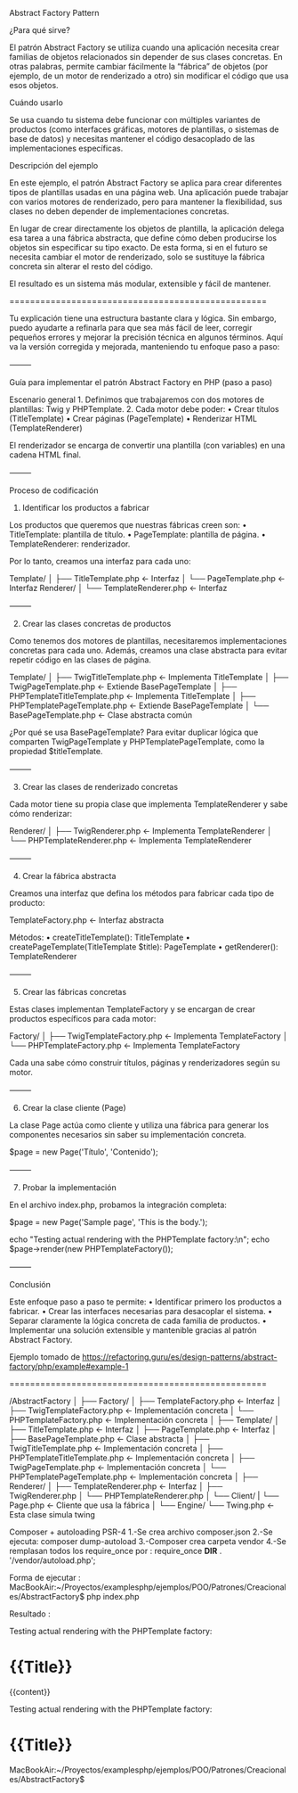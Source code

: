Abstract Factory Pattern

¿Para qué sirve?

El patrón Abstract Factory se utiliza cuando una aplicación necesita crear familias de objetos relacionados sin depender de sus clases concretas.
En otras palabras, permite cambiar fácilmente la “fábrica” de objetos (por ejemplo, de un motor de renderizado a otro) sin modificar el código que usa esos objetos.

Cuándo usarlo

Se usa cuando tu sistema debe funcionar con múltiples variantes de productos (como interfaces gráficas, motores de plantillas, o sistemas de base de datos) y necesitas mantener el código desacoplado de las implementaciones específicas.

Descripción del ejemplo

En este ejemplo, el patrón Abstract Factory se aplica para crear diferentes tipos de plantillas usadas en una página web.
Una aplicación puede trabajar con varios motores de renderizado, pero para mantener la flexibilidad, sus clases no deben depender de implementaciones concretas.

En lugar de crear directamente los objetos de plantilla, la aplicación delega esa tarea a una fábrica abstracta, que define cómo deben producirse los objetos sin especificar su tipo exacto.
De esta forma, si en el futuro se necesita cambiar el motor de renderizado, solo se sustituye la fábrica concreta sin alterar el resto del código.

El resultado es un sistema más modular, extensible y fácil de mantener.


==================================================

Tu explicación tiene una estructura bastante clara y lógica. Sin embargo, puedo ayudarte a refinarla para que sea más fácil de leer, corregir pequeños errores y mejorar la precisión técnica en algunos términos. Aquí va la versión corregida y mejorada, manteniendo tu enfoque paso a paso:

⸻

Guía para implementar el patrón Abstract Factory en PHP (paso a paso)

Escenario general
	1.	Definimos que trabajaremos con dos motores de plantillas: Twig y PHPTemplate.
	2.	Cada motor debe poder:
	•	Crear títulos (TitleTemplate)
	•	Crear páginas (PageTemplate)
	•	Renderizar HTML (TemplateRenderer)

El renderizador se encarga de convertir una plantilla (con variables) en una cadena HTML final.

⸻

Proceso de codificación

1. Identificar los productos a fabricar

Los productos que queremos que nuestras fábricas creen son:
	•	TitleTemplate: plantilla de título.
	•	PageTemplate: plantilla de página.
	•	TemplateRenderer: renderizador.

Por lo tanto, creamos una interfaz para cada uno:

Template/
│   ├── TitleTemplate.php     ← Interfaz
│   └── PageTemplate.php      ← Interfaz
Renderer/
│   └── TemplateRenderer.php  ← Interfaz


⸻

2. Crear las clases concretas de productos

Como tenemos dos motores de plantillas, necesitaremos implementaciones concretas para cada uno.
Además, creamos una clase abstracta para evitar repetir código en las clases de página.

Template/
│   ├── TwigTitleTemplate.php           ← Implementa TitleTemplate
│   ├── TwigPageTemplate.php            ← Extiende BasePageTemplate
│   ├── PHPTemplateTitleTemplate.php    ← Implementa TitleTemplate
│   ├── PHPTemplatePageTemplate.php     ← Extiende BasePageTemplate
│   └── BasePageTemplate.php            ← Clase abstracta común

¿Por qué se usa BasePageTemplate?
Para evitar duplicar lógica que comparten TwigPageTemplate y PHPTemplatePageTemplate, como la propiedad $titleTemplate.

⸻

3. Crear las clases de renderizado concretas

Cada motor tiene su propia clase que implementa TemplateRenderer y sabe cómo renderizar:

Renderer/
│   ├── TwigRenderer.php            ← Implementa TemplateRenderer
│   └── PHPTemplateRenderer.php     ← Implementa TemplateRenderer


⸻

4. Crear la fábrica abstracta

Creamos una interfaz que defina los métodos para fabricar cada tipo de producto:

TemplateFactory.php   ← Interfaz abstracta

Métodos:
	•	createTitleTemplate(): TitleTemplate
	•	createPageTemplate(TitleTemplate $title): PageTemplate
	•	getRenderer(): TemplateRenderer

⸻

5. Crear las fábricas concretas

Estas clases implementan TemplateFactory y se encargan de crear productos específicos para cada motor:

Factory/
│   ├── TwigTemplateFactory.php        ← Implementa TemplateFactory
│   └── PHPTemplateFactory.php         ← Implementa TemplateFactory

Cada una sabe cómo construir títulos, páginas y renderizadores según su motor.

⸻

6. Crear la clase cliente (Page)

La clase Page actúa como cliente y utiliza una fábrica para generar los componentes necesarios sin saber su implementación concreta.

$page = new Page('Título', 'Contenido');


⸻

7. Probar la implementación

En el archivo index.php, probamos la integración completa:

$page = new Page('Sample page', 'This is the body.');

echo "Testing actual rendering with the PHPTemplate factory:\n";
echo $page->render(new PHPTemplateFactory());


⸻

Conclusión

Este enfoque paso a paso te permite:
	•	Identificar primero los productos a fabricar.
	•	Crear las interfaces necesarias para desacoplar el sistema.
	•	Separar claramente la lógica concreta de cada familia de productos.
	•	Implementar una solución extensible y mantenible gracias al patrón Abstract Factory.


Ejemplo tomado de https://refactoring.guru/es/design-patterns/abstract-factory/php/example#example-1

==================================================




/AbstractFactory
│
├── Factory/
│   ├── TemplateFactory.php            ← Interfaz
│   ├── TwigTemplateFactory.php        ← Implementación concreta
│   └── PHPTemplateFactory.php         ← Implementación concreta
│
├── Template/
│   ├── TitleTemplate.php              ← Interfaz
│   ├── PageTemplate.php               ← Interfaz
│   ├── BasePageTemplate.php           ← Clase abstracta
│   ├── TwigTitleTemplate.php          ← Implementación concreta
│   ├── PHPTemplateTitleTemplate.php   ← Implementación concreta
│   ├── TwigPageTemplate.php           ← Implementación concreta
│   └── PHPTemplatePageTemplate.php    ← Implementación concreta
│
├── Renderer/
│   ├── TemplateRenderer.php           ← Interfaz
│   ├── TwigRenderer.php
│   └── PHPTemplateRenderer.php
│
└── Client/
|   └── Page.php                       ← Cliente que usa la fábrica
│
└── Engine/
    └── Twing.php 					   ← Esta clase simula twing


Composer + autoloading PSR-4
1.-Se crea archivo composer.json 
2.-Se ejecuta: composer dump-autoload
3.-Composer crea carpeta vendor 
4.-Se remplasan todos los require_once por :  require_once __DIR__ . '/vendor/autoload.php';





Forma de ejecutar : MacBookAir:~/Proyectos/examplesphp/ejemplos/POO/Patrones/Creacionales/AbstractFactory$ php index.php 

Resultado : 

Testing actual rendering with the PHPTemplate factory:
<div class="page">
    <h1> {{Title}} </h1>
    <article class="content">{{content}}</article>
</div>          


Testing actual rendering with the PHPTemplate factory:
<div class="page">
    <h1> {{Title}} </h1>
    <article class="content"><?= $content ?></article>
</div>MacBookAir:~/Proyectos/examplesphp/ejemplos/POO/Patrones/Creacionales/AbstractFactory$ 

